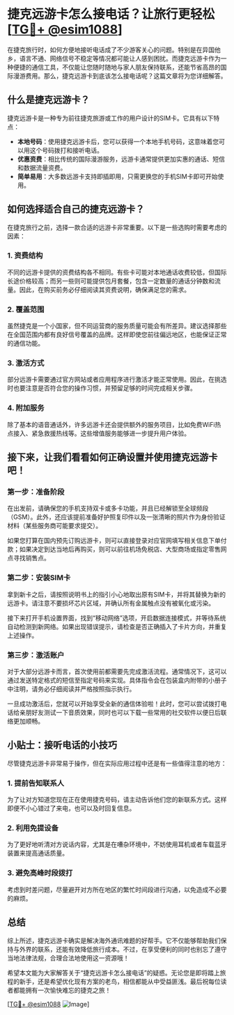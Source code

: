 # 捷克远游卡怎么接电话？让旅行更轻松[[TG💪+ @esim1088](https://t.me/s/esim1088)]

在捷克旅行时，如何方便地接听电话成了不少游客关心的问题。特别是在异国他乡，语言不通、网络信号不稳定等情况都可能让人感到困扰。而捷克远游卡作为一种便捷的通信工具，不仅能让您随时随地与家人朋友保持联系，还能节省高昂的国际漫游费用。那么，捷克远游卡到底该怎么接电话呢？这篇文章将为您详细解答。

## 什么是捷克远游卡？

捷克远游卡是一种专为前往捷克旅游或工作的用户设计的SIM卡。它具有以下特点：

- **本地号码**：使用捷克远游卡后，您可以获得一个本地手机号码，这意味着您可以用这个号码拨打和接听电话。
- **优惠资费**：相比传统的国际漫游服务，远游卡通常提供更加实惠的通话、短信和数据流量资费。
- **简单易用**：大多数远游卡支持即插即用，只需更换您的手机SIM卡即可开始使用。

## 如何选择适合自己的捷克远游卡？

在捷克旅行之前，选择一款合适的远游卡非常重要。以下是一些选购时需要考虑的因素：

### 1. **资费结构**
不同的远游卡提供的资费结构各不相同。有些卡可能对本地通话收费较低，但国际长途价格较高；而另一些则可能提供包月套餐，包含一定数量的通话分钟数和流量。因此，在购买前务必仔细阅读其资费说明，确保满足您的需求。

### 2. **覆盖范围**
虽然捷克是一个小国家，但不同运营商的服务质量可能会有所差异。建议选择那些在全国范围内都有良好信号覆盖的品牌。这样即使您前往偏远地区，也能保证正常的通信功能。

### 3. **激活方式**
部分远游卡需要通过官方网站或者应用程序进行激活才能正常使用。因此，在挑选时也要注意是否符合您的操作习惯，并预留足够的时间完成相关步骤。

### 4. **附加服务**
除了基本的语音通话外，许多远游卡还会提供额外的服务项目，比如免费WiFi热点接入、紧急救援热线等。这些增值服务能够进一步提升用户体验。

## 接下来，让我们看看如何正确设置并使用捷克远游卡吧！

### 第一步：准备阶段

在出发前，请确保您的手机支持双卡或多卡功能，并且已经解锁至全球频段（GSM）。此外，还应该提前准备好护照复印件以及一张清晰的照片作为身份验证材料（某些服务商可能要求提交）。

如果您打算在国内预先订购远游卡，则可以直接登录对应官网填写相关信息下单付款；如果决定到达当地后再购买，则可以前往机场免税店、大型商场或指定零售网点寻找销售点。

### 第二步：安装SIM卡

拿到新卡之后，请按照说明书上的指引小心地取出原有SIM卡，并将其替换为新的远游卡。请注意不要损坏芯片区域，并确认所有金属触点没有被氧化或污染。

接下来打开手机设置界面，找到“移动网络”选项，开启数据连接模式，并等待系统自动检测到新网络。如果出现错误提示，请检查是否正确插入了卡片方向，并重复上述操作。

### 第三步：激活账户

对于大部分远游卡而言，首次使用前都需要先完成激活流程。通常情况下，这可以通过发送特定格式的短信至指定号码来实现。具体指令会在包装盒内附带的小册子中注明，请务必仔细阅读并严格按照指示执行。

一旦成功激活后，您就可以开始享受全新的通信体验啦！此时，您可以尝试拨打电话给亲朋好友测试一下音质效果，同时也可以下载一些常用的社交软件以便日后联络更加顺畅。

## 小贴士：接听电话的小技巧

尽管捷克远游卡非常易于操作，但在实际应用过程中还是有一些值得注意的地方：

### 1. **提前告知联系人**
为了让对方知道您现在正在使用捷克号码，请主动告诉他们您的新联系方式。这样即便不小心错过了来电，也可以及时回复信息。

### 2. **利用免提设备**
为了更好地听清对方说话内容，尤其是在嘈杂环境中，不妨使用耳机或者车载蓝牙装置来提高通话质量。

### 3. **避免高峰时段拨打**
考虑到时差问题，尽量避开对方所在地区的繁忙时间段进行沟通，以免造成不必要的麻烦。

## 总结

综上所述，捷克远游卡确实是解决海外通讯难题的好帮手。它不仅能够帮助我们保持与外界的联系，还能有效降低旅行成本。不过，在享受便利的同时也别忘了遵守当地法律法规，合理合法地使用这一资源哦！

希望本文能为大家解答关于“捷克远游卡怎么接电话”的疑惑。无论您是即将踏上旅程的新手，还是希望优化现有方案的老鸟，相信都能从中受益匪浅。最后祝每位读者都能拥有一次愉快难忘的捷克之旅！

[[TG💪+ @esim1088](https://t.me/s/esim1088) ![Image](https://i.postimg.cc/4NQfJmqS/Snipaste-2025-05-13-00-14-12.png)]